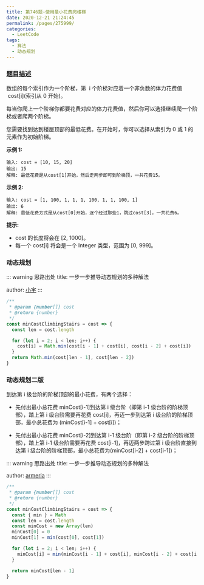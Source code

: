 ```yaml
---
title: 第746题-使用最小花费爬楼梯
date: 2020-12-21 21:24:45
permalink: /pages/275999/
categories:
  - LeetCode
tags:
  - 算法
  - 动态规划
---
```


### [题目描述](https://leetcode-cn.com/problems/min-cost-climbing-stairs/)

数组的每个索引作为一个阶梯，第  <span class="span-shadow">i</span> 个阶梯对应着一个非负数的体力花费值  <span class="span-shadow">cost[i]</span>(索引从 0 开始)。

每当你爬上一个阶梯你都要花费对应的体力花费值，然后你可以选择继续爬一个阶梯或者爬两个阶梯。

您需要找到达到楼层顶部的最低花费。在开始时，你可以选择从索引为 0 或 1 的元素作为初始阶梯。

<!-- more -->

**示例 1:**

```
输入: cost = [10, 15, 20]
输出: 15
解释: 最低花费是从cost[1]开始，然后走两步即可到阶梯顶，一共花费15。
```

**示例 2:**

```
输入: cost = [1, 100, 1, 1, 1, 100, 1, 1, 100, 1]
输出: 6
解释: 最低花费方式是从cost[0]开始，逐个经过那些1，跳过cost[3]，一共花费6。
```

**提示:**

- <span class="span-shadow">cost</span> 的长度将会在 <span class="span-shadow">[2, 1000]</span>。
- 每一个 <span class="span-shadow">cost[i]</span> 将会是一个 <span class="span-shadow">Integer</span> 类型，范围为 <span class="span-shadow">[0, 999]</span>。

### 动态规划

::: warning 思路出处
title: 一步一步推导动态规划的多种解法

author: [小宇](https://leetcode-cn.com/problems/remove-duplicate-letters/solution/ha-xi-biao-shu-zu-zhan-5xing-dai-ma-2jie-ttcd/)
:::

```JavaScript
/**
 * @param {number[]} cost
 * @return {number}
 */
const minCostClimbingStairs = cost => {
  const len = cost.length

  for (let i = 2; i < len; i++) {
    cost[i] = Math.min(cost[i - 1] + cost[i], cost[i - 2] + cost[i])
  }
  return Math.min(cost[len - 1], cost[len - 2])
}
```

### 动态规划二版

到达第 i 级台阶的阶梯顶部的最小花费，有两个选择：

- 先付出最小总花费 minCost[i-1]到达第 i 级台阶（即第 i-1 级台阶的阶梯顶部），踏上第 i 级台阶需要再花费 cost[i]，再迈一步到达第 i 级台阶的阶梯顶部，最小总花费为 (minCost[i-1] + cost[i])；

- 先付出最小总花费 minCost[i-2]到达第 i-1 级台阶（即第 i-2 级台阶的阶梯顶部），踏上第 i-1 级台阶需要再花费 cost[i-1]，再迈两步跨过第 i 级台阶直接到达第 i 级台阶的阶梯顶部，最小总花费为(minCost[i-2] + cost[i-1])；

<DynamicImportPhotoSwipe :items="[{src: 'https://cdn.jsdelivr.net/gh/yao-zhixiang/CDN/images/leetcode/746.png',thumbnail: 'https://cdn.jsdelivr.net/gh/yao-zhixiang/CDN/images/leetcode/746.png',w: 840,h: 530},]" />

::: warning 思路出处
title: 一步一步推导动态规划的多种解法

author: [armeria](https://leetcode-cn.com/problems/min-cost-climbing-stairs/solution/yi-bu-yi-bu-tui-dao-dong-tai-gui-hua-de-duo-chong-/)
:::

```JavaScript
/**
 * @param {number[]} cost
 * @return {number}
 */
const minCostClimbingStairs = cost => {
  const { min } = Math
  const len = cost.length
  const minCost = new Array(len)
  minCost[0] = 0
  minCost[1] = min(cost[0], cost[1])

  for (let i = 2; i < len; i++) {
    minCost[i] = min(minCost[i - 1] + cost[i], minCost[i - 2] + cost[i - 1])
  }

  return minCost[len - 1]
}
```
